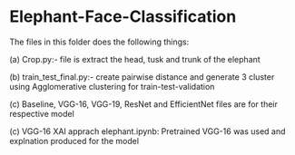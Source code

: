 # Elephant-Face-Classification

The files in this folder does the following things:

  (a) Crop.py:- file is extract the head, tusk and trunk of the elephant
  
  (b) train_test_final.py:- create pairwise distance and generate 3 cluster using Agglomerative clustering for train-test-validation
  
  (c) Baseline, VGG-16, VGG-19, ResNet and EfficientNet files are for their respective model
  
  (c) VGG-16 XAI apprach elephant.ipynb: Pretrained VGG-16 was used and explnation produced for the model
